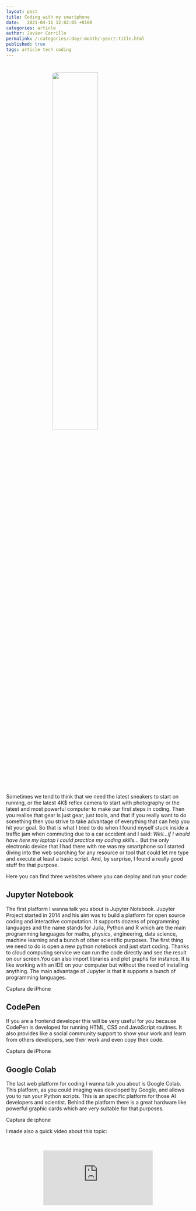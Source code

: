 ```yaml
---
layout: post
title: Coding with my smartphone
date:   2021-04-11 12:02:05 +0100
categories: article
author: Javier Carrillo
permalink: /:categories/:day/:month/:year/:title.html
published: true
tags: article tech coding
---
```

<h1><img style="display: block; margin-left: auto; margin-right: auto; width: 50%; border-radius: 10px" src="https://jcentercreation.github.io/JekyllPersonalWeb/assets/img/App development.png"></h1>

Sometimes we tend to think that we need the latest sneakers to start on running, or the latest 4K$ reflex camera to start with photography or the latest and most powerful computer to make our first steps in coding. Then you realise that gear is just gear, just tools, and that if you really want to do something then you strive to take advantage of everything that can help you hit your goal. So that is what I tried to do when I found myself stuck inside a traffic jam when commuting due to a car accident and I said: *Well...if I would have here my laptop I could practice my coding skills...* But the only electronic device that I had there with me was my smartphone so I started diving into the web searching for any resource or tool that could let me type and execute at least a basic script. And, by surprise, I found a really good stuff fro that purpose.

Here you can find three websites where you can deploy and run your code:

## Jupyter Notebook

The first platform I wanna talk you about is Jupyter Notebook. Jupyter Project started in 2014 and his aim was to build a platform for open source coding and interactive computation. It supports dozens of programming languages and the name stands for Julia, Python and R which are the main programming languages for maths, physics, engineering, data science, machine learning and a bunch of other scientific purposes. The first thing we need to do is open a new python notebook and just start coding. Thanks to cloud computing service we can run the code directly and see the result on our screen.You can also import libraries and plot graphs for instance. It is like working with an IDE on your computer but without the need of installing anything. The main advantage of Jupyter is that it supports a bunch of programming languages.

Captura de iPhone

## CodePen

If you are a frontend developer this will be very useful for you because CodePen is developed for running HTML, CSS and JavaScript routines. It also provides like a social community support to show your work and learn from others developers, see their work and even copy their code.

Captura de iPhone

## Google Colab

The last web platform for coding I wanna talk you about is Google Colab. This platform, as you could imaging was developed by Google, and allows you to run your Python scripts. This is an specific platform for those AI developers and scientist. Behind the platform there is a great hardware like powerful graphic cards which are very suitable for that purposes.

Captura de iphone

I made also a quick video about this topic:

<div style="text-align: center; height: 0; overflow: hidden; padding-bottom: 56.25%; padding-top: 30px; position: relative;">
<iframe src="https://www.youtube.com/embed/PRKzbc8vK6k" frameborder="0" allowfullscreen></iframe>
</div>